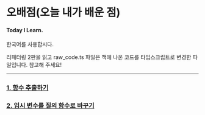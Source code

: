 
# 오배점(오늘 내가 배운 점)   
#### Today I Learn.  
한국어를 사용합시다.

리페터링 2판을 읽고 raw_code.ts 파일은
책에 나온 코드를 타입스크립트로 변경한 파일입니다. 참고해 주세요!



* * *
   
### [1. 함수 추출하기](https://github.com/chap95/TIL/blob/master/amountFor.md)   
### [2. 임시 변수를 질의 함수로 바꾸기](https://github.com/chap95/TIL/blob/master/playFor.md)
